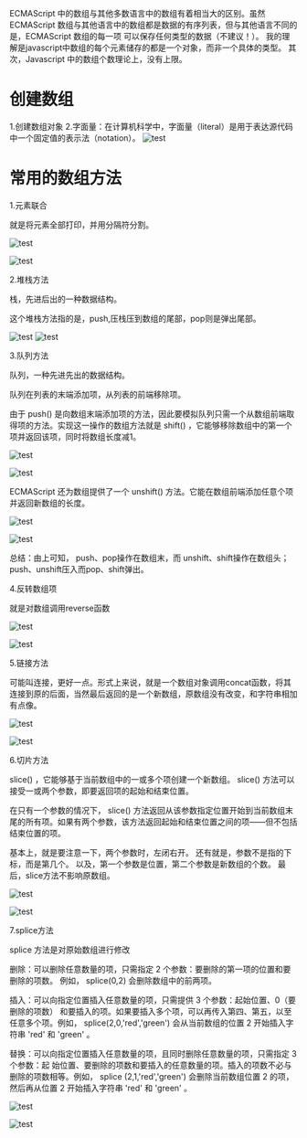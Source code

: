 ECMAScript 中的数组与其他多数语言中的数组有着相当大的区别。虽然 ECMAScript 数组与其他语言中的数组都是数据的有序列表，但与其他语言不同的是，ECMAScript 数组的每一项 可以保存任何类型的数据（不建议！）。
我的理解是javascript中数组的每个元素储存的都是一个对象，而非一个具体的类型。
其次，Javascript 中的数组个数理论上，没有上限。

# 创建数组

1.创建数组对象
2.字面量：在计算机科学中，字面量（literal）是用于表达源代码中一个固定值的表示法（notation）。
![test](./images/snipaste20220604_223454.jpg)

# 常用的数组方法

1.元素联合

就是将元素全部打印，并用分隔符分割。

![test](./images/snipaste20220605_085332.jpg)

![test](./images/snipaste20220605_085340.jpg)

2.堆栈方法

栈，先进后出的一种数据结构。

这个堆栈方法指的是，push,压栈压到数组的尾部，pop则是弹出尾部。

![test](./images/snipaste20220605_085616.jpg)
![test](./images/snipaste20220605_085621.jpg)

3.队列方法

队列，一种先进先出的数据结构。

队列在列表的末端添加项，从列表的前端移除项。

由于 push() 是向数组末端添加项的方法，因此要模拟队列只需一个从数组前端取得项的方法。实现这一操作的数组方法就是 shift() ，它能够移除数组中的第一个项并返回该项，同时将数组长度减1。

![test](./images/snipaste20220605_090502.jpg)

![test](./images/snipaste20220605_090508.jpg)

ECMAScript 还为数组提供了一个 unshift() 方法。它能在数组前端添加任意个项并返回新数组的长度。

![test](./images/snipaste20220605_090917.jpg)

![test](./images/snipaste20220605_090924.jpg)

总结：由上可知， push、pop操作在数组末，而 unshift、shift操作在数组头；push、unshift压入而pop、shift弹出。

4.反转数组项

就是对数组调用reverse函数

![test](./images/snipaste20220605_091223.jpg)

![test](./images/snipaste20220605_091232.jpg)

5.链接方法

可能叫连接，更好一点。形式上来说，就是一个数组对象调用concat函数，将其连接到原的后面，当然最后返回的是一个新数组，原数组没有改变，和字符串相加有点像。

![test](./images/snipaste20220605_092133.jpg)

![test](./images/snipaste20220605_092140.jpg)

6.切片方法

slice() ，它能够基于当前数组中的一或多个项创建一个新数组。 slice() 方法可以接受一或两个参数，即要返回项的起始和结束位置。

在只有一个参数的情况下， slice() 方法返回从该参数指定位置开始到当前数组末尾的所有项。如果有两个参数，该方法返回起始和结束位置之间的项——但不包括结束位置的项。

基本上，就是要注意一下，两个参数时，左闭右开。
还有就是，参数不是指的下标，而是第几个。
以及，第一个参数是位置，第二个参数是新数组的个数。
最后，slice方法不影响原数组。

![test](./images/snipaste20220605_092602.jpg)

![test](./images/snipaste20220605_092611.jpg)


7.splice方法

splice 方法是对原始数组进行修改

删除：可以删除任意数量的项，只需指定 2 个参数：要删除的第一项的位置和要删除的项数。 例如， splice(0,2) 会删除数组中的前两项。

插入：可以向指定位置插入任意数量的项，只需提供 3 个参数：起始位置、0（要删除的项数） 和要插入的项。如果要插入多个项，可以再传入第四、第五，以至任意多个项。例如， splice(2,0,'red','green') 会从当前数组的位置 2 开始插入字符串 'red' 和 'green' 。

替换：可以向指定位置插入任意数量的项，且同时删除任意数量的项，只需指定 3 个参数：起 始位置、要删除的项数和要插入的任意数量的项。插入的项数不必与删除的项数相等。例如， splice (2,1,'red','green') 会删除当前数组位置 2 的项，然后再从位置 2 开始插入字符串 'red' 和 'green' 。

![test](./images/snipaste20220605_094157.jpg)

![test](./images/snipaste20220605_094202.jpg)